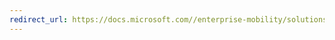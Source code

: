 ```yaml
---
redirect_url: https://docs.microsoft.com//enterprise-mobility/solutions/fasttrack-how-to-use-apps-with-multi-identity-support
---
```

